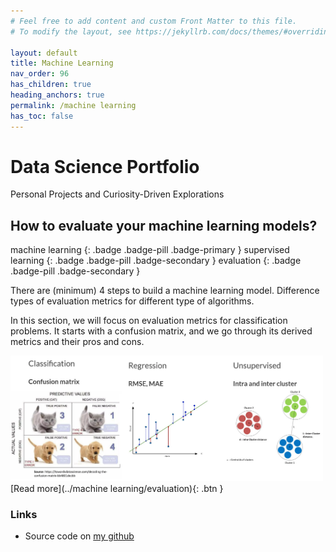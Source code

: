 ```yaml
---
# Feel free to add content and custom Front Matter to this file.
# To modify the layout, see https://jekyllrb.com/docs/themes/#overriding-theme-defaults

layout: default
title: Machine Learning
nav_order: 96
has_children: true
heading_anchors: true
permalink: /machine learning
has_toc: false
---
```


# Data Science Portfolio
Personal Projects and Curiosity-Driven Explorations
<br>

##  How to evaluate your machine learning models?
machine learning
{: .badge .badge-pill .badge-primary }
supervised learning
{: .badge .badge-pill .badge-secondary }
evaluation
{: .badge .badge-pill .badge-secondary }

There are (minimum) 4 steps to build a machine learning model.
Difference types of evaluation metrics for different type of algorithms.

In this section, we will focus on evaluation metrics for classification problems. It starts with a confusion matrix, and we go through its derived metrics and their pros and cons.


<img src="/assets/images/machine learning/evaluation_02.webp" alt="drawing" width="500"/>

<span class="fs-3">
[Read more](../machine learning/evaluation){: .btn }
</span>


### Links
- Source code on [my github](https://github.com/imanursar/)